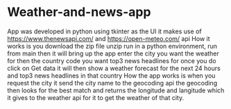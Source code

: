 # Weather-and-news-app
App was developed in python using tkinter as the UI it makes use of https://www.thenewsapi.com/ and https://open-meteo.com/ api 
How it works is you download the zip file unzip run in a python environment, run from main then it will bring up the app enter the city you want the weather for then the country code you want top3 news headlines for once you do click on Get data it will then show a weather forecast for the next 24 hours and top3 news headlines in that country
How the app works is when you request the city it send the city name to the geocoding api the geocoding then looks for the best match and returns the longitude and langitude which it gives to the weather api for it to get the weather of that city.
